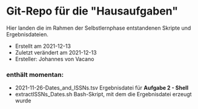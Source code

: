 # Git-Repo für die "Hausaufgaben"

Hier landen die im Rahmen der Selbstlernphase entstandenen Skripte und Ergebnisdateien.

- Erstellt am 2021-12-13
- Zuletzt verändert am 2021-12-13
- Ersteller: Johannes von Vacano

### enthält momentan:
- 2021-11-26-Dates_and_ISSNs.tsv Ergebnisdatei für **Aufgabe 2 - Shell**
- extractISSNs_Dates.sh Bash-Skript, mit dem die Ergebnisdatei erzeugt wurde



